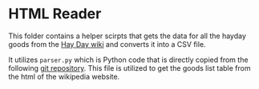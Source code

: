 # HTML Reader 
This folder contains a helper scirpts that gets the data for all the hayday goods from the [Hay Day wiki](https://hayday.fandom.com/wiki/Goods_List) and converts it into a CSV file. 

It utilizes ```parser.py``` which is Python code that is directly copied from the following [git repository](https://github.com/schmijos/html-table-parser-python3/blob/master/html_table_parser/parser.py). This file is utilized to get the goods list table from the html of the wikipedia website. 
